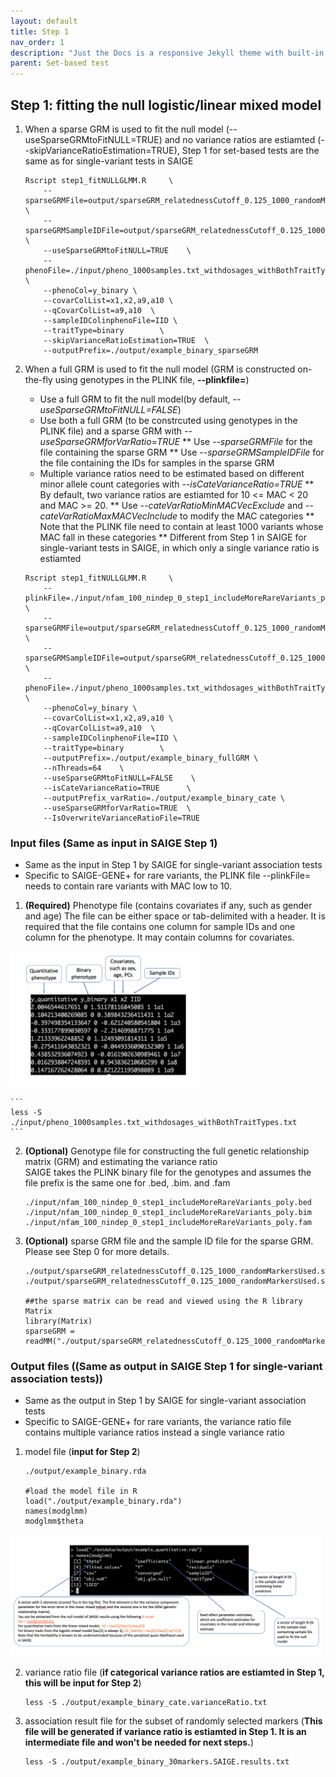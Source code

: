 ```yaml
---
layout: default
title: Step 1
nav_order: 1
description: "Just the Docs is a responsive Jekyll theme with built-in search that is easily customizable and hosted on GitHub Pages."
parent: Set-based test
---
```



## Step 1: fitting the null logistic/linear mixed model

1.  When a sparse GRM is used to fit the null model (--useSparseGRMtoFitNULL=TRUE) and no variance ratios are estiamted (--skipVarianceRatioEstimation=TRUE), Step 1 for set-based tests are the same as for single-variant tests in SAIGE


    ```
    Rscript step1_fitNULLGLMM.R     \
        --sparseGRMFile=output/sparseGRM_relatednessCutoff_0.125_1000_randomMarkersUsed.sparseGRM.mtx   \
        --sparseGRMSampleIDFile=output/sparseGRM_relatednessCutoff_0.125_1000_randomMarkersUsed.sparseGRM.mtx.sampleIDs.txt     \
        --useSparseGRMtoFitNULL=TRUE    \
        --phenoFile=./input/pheno_1000samples.txt_withdosages_withBothTraitTypes.txt \
        --phenoCol=y_binary \
        --covarColList=x1,x2,a9,a10 \
        --qCovarColList=a9,a10  \
        --sampleIDColinphenoFile=IID \
        --traitType=binary        \
        --skipVarianceRatioEstimation=TRUE	\
        --outputPrefix=./output/example_binary_sparseGRM
    ```

2. When a full GRM is used to fit the null model (GRM is constructed on-the-fly using genotypes in the PLINK file, **--plinkfile=**)
   
   * Use a full GRM to fit the null model(by default, *--useSparseGRMtoFitNULL=FALSE*)
   * Use both a full GRM (to be constrcuted using genotypes in the PLINK file) and a sparse GRM with *--useSparseGRMforVarRatio=TRUE*
       ** Use *--sparseGRMFile* for the file containing the sparse GRM
       ** Use *--sparseGRMSampleIDFile* for the file containing the IDs for samples in the sparse GRM
   * Multiple variance ratios need to be estimated based on different minor allele count categories with *--isCateVarianceRatio=TRUE*
       ** By default, two variance ratios are estiamted for 10 <= MAC < 20 and MAC >= 20.
       ** Use *--cateVarRatioMinMACVecExclude* and *--cateVarRatioMaxMACVecInclude* to modify the MAC categories
       ** Note that the PLINK file need to contain at least 1000 variants whose MAC fall in these categories
       ** Different from Step 1 in SAIGE for single-variant tests in SAIGE, in which only a single variance ratio is estiamted

    ```
    Rscript step1_fitNULLGLMM.R     \
        --plinkFile=./input/nfam_100_nindep_0_step1_includeMoreRareVariants_poly_22chr  \
        --sparseGRMFile=output/sparseGRM_relatednessCutoff_0.125_1000_randomMarkersUsed.sparseGRM.mtx   \
        --sparseGRMSampleIDFile=output/sparseGRM_relatednessCutoff_0.125_1000_randomMarkersUsed.sparseGRM.mtx.sampleIDs.txt     \
        --phenoFile=./input/pheno_1000samples.txt_withdosages_withBothTraitTypes.txt \
        --phenoCol=y_binary \
        --covarColList=x1,x2,a9,a10 \
        --qCovarColList=a9,a10  \
        --sampleIDColinphenoFile=IID \
        --traitType=binary        \
        --outputPrefix=./output/example_binary_fullGRM \
        --nThreads=64    \
        --useSparseGRMtoFitNULL=FALSE    \
        --isCateVarianceRatio=TRUE      \
        --outputPrefix_varRatio=./output/example_binary_cate \
        --useSparseGRMforVarRatio=TRUE  \
        --IsOverwriteVarianceRatioFile=TRUE
    ```


### Input files (Same as input in SAIGE Step 1)

* Same as the input in Step 1 by SAIGE for single-variant association tests <br/>
* Specific to SAIGE-GENE+ for rare variants, the PLINK file --plinkFile= needs to contain rare variants with MAC low to 10. 


1. **(Required)** Phenotype file (contains covariates if any, such as gender and age)
The file can be either space or tab-delimited with a header. It is required that the file contains one column for sample IDs and one column for the phenotype. It may contain columns for covariates. <br/>

<img src="/assets/img/pheno_head.png" width="300">

    ```
    less -S ./input/pheno_1000samples.txt_withdosages_withBothTraitTypes.txt
    ```

2. **(Optional)** Genotype file for constructing the full genetic relationship matrix (GRM) and estimating the variance ratio<br/>
SAIGE takes the PLINK binary file for the genotypes and assumes the file prefix is the same one for .bed, .bim. and .fam

    ```
    ./input/nfam_100_nindep_0_step1_includeMoreRareVariants_poly.bed
    ./input/nfam_100_nindep_0_step1_includeMoreRareVariants_poly.bim
    ./input/nfam_100_nindep_0_step1_includeMoreRareVariants_poly.fam
    ```


3. **(Optional)** sparse GRM file and the sample ID file for the sparse GRM. Please see Step 0 for more details.

    ```
    ./output/sparseGRM_relatednessCutoff_0.125_1000_randomMarkersUsed.sparseGRM.mtx
    ./output/sparseGRM_relatednessCutoff_0.125_1000_randomMarkersUsed.sparseGRM.mtx.sampleIDs.txt

    ##the sparse matrix can be read and viewed using the R library Matrix
    library(Matrix)
    sparseGRM = readMM("./output/sparseGRM_relatednessCutoff_0.125_1000_randomMarkersUsed.sparseGRM.mtx")

    ```

### Output files ((Same as output in SAIGE Step 1 for single-variant association tests))
* Same as the output in Step 1 by SAIGE for single-variant association tests <br/>
* Specific to SAIGE-GENE+ for rare variants, the variance ratio file contains multiple variance ratios instead a single variance ratio  


1. model file (**input for Step 2**)


    ```
    ./output/example_binary.rda

    #load the model file in R
    load("./output/example_binary.rda")
    names(modglmm)
    modglmm$theta

    ```
<img src="/assets/img/SAIGE-step1-output.png" width="500">

2. variance ratio file (**if categorical variance ratios are estiamted in Step 1, this will be input for Step 2**)

    ```
    less -S ./output/example_binary_cate.varianceRatio.txt
    ```


3. association result file for the subset of randomly selected markers (**This file will be generated if variance ratio is estiamted in Step 1. It is an intermediate file and won't be needed for next steps.**)

    ```
    less -S ./output/example_binary_30markers.SAIGE.results.txt
    ```
